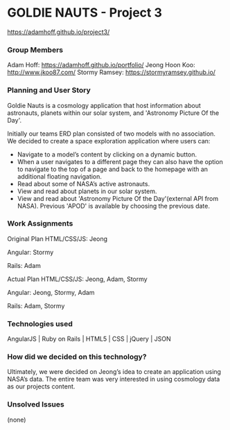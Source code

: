 # GOLDIE NAUTS - Project 3
https://adamhoff.github.io/project3/
### Group Members
Adam Hoff: https://adamhoff.github.io/portfolio/
Jeong Hoon Koo: http://www.jkoo87.com/
Stormy Ramsey: https://stormyramsey.github.io/

### Planning and User Story

Goldie Nauts is a cosmology application that host information about astronauts, planets within our solar system, and 'Astronomy Picture Of the Day'.

Initially our teams ERD plan consisted of two models with no association. We decided to create a space exploration application where users can:

*	Navigate to a model’s content by clicking on a dynamic button.
*	When a user navigates to a different page they can also have the option to navigate to the top of a page and back to the homepage with an additional floating navigation.
*	Read about some of NASA’s active astronauts.
*	View and read about planets in our solar system.
* View and read about 'Astronomy Picture Of the Day'(external API from NASA). Previous 'APOD' is available by choosing the previous date.

### Work Assignments

Original Plan
HTML/CSS/JS: Jeong

Angular: Stormy

Rails: Adam

Actual Plan
HTML/CSS/JS: 	Jeong,	Adam, Stormy

Angular: Jeong, Stormy, Adam

Rails: Adam, Stormy

### Technologies used
AngularJS | Ruby on Rails | HTML5 | CSS | jQuery | JSON

### How did we decided on this technology?
Ultimately, we were decided on Jeong’s idea to create an application using NASA’s data. The entire team was very interested in using cosmology data as our projects content.  

### Unsolved Issues
(none)
